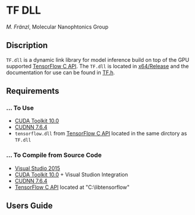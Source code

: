 # TF DLL 

*M. Fränzl*, Molecular Nanophtonics Group

## Discription

`TF.dll` is a dynamic link library for model inference build on top of the GPU supported [TensorFlow C API](https://www.tensorflow.org/install/lang_c). The `TF.dll` is located in [x64/Release](x64/Release) and the documentation for use can be found in [TF.h](TF.h).

## Requirements 

### ... To Use

- [CUDA Toolkit 10.0](https://developer.nvidia.com/cuda-10.0-download-archive)
- [CUDNN 7.6.4](https://developer.nvidia.com/rdp/cudnn-archive)
- `tensorflow.dll` from [TensorFlow C API](https://storage.googleapis.com/tensorflow/libtensorflow/libtensorflow-gpu-windows-x86_64-1.13.1.zip) located in the same dirctory as `TF.dll`

### ... To Compile from Source Code

- [Visual Studio 2015](https://visualstudio.microsoft.com/de/vs/older-downloads/)
- [CUDA Toolkit 10.0](https://developer.nvidia.com/cuda-10.0-download-archive) + Visual Studion Integration
- [CUDNN 7.6.4](https://developer.nvidia.com/rdp/cudnn-archive)
- [TensorFlow C API](https://storage.googleapis.com/tensorflow/libtensorflow/libtensorflow-gpu-windows-x86_64-1.13.1.zip) located at "C:\libtensorflow"

## Users Guide


